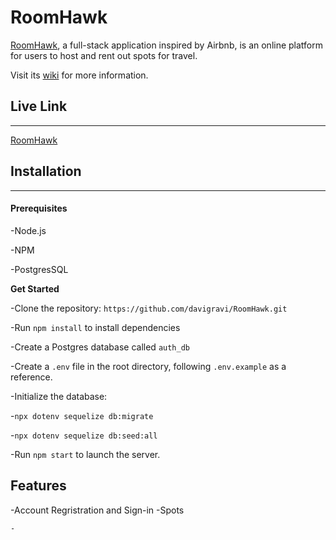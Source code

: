 # **RoomHawk**

[RoomHawk](https://room-hawk.herokuapp.com/), a full-stack application inspired by Airbnb, is an online platform for users to host and rent out spots for travel.

Visit its [wiki](https://github.com/davigravi/RoomHawk/wiki) for more information.

## **Live Link**
***
[RoomHawk](https://room-hawk.herokuapp.com/)

## **Installation**
***
#### **Prerequisites**

-Node.js

-NPM

-PostgresSQL

**Get Started**

-Clone the repository: `https://github.com/davigravi/RoomHawk.git`

-Run `npm install` to install dependencies

-Create a Postgres database called `auth_db`

-Create a `.env` file in the root directory, following `.env.example` as a reference.

-Initialize the database:

-`npx dotenv sequelize db:migrate`

 -`npx dotenv sequelize db:seed:all`

-Run `npm start` to launch the server.

## **Features**
-Account Regristration and Sign-in
-Spots

    -
